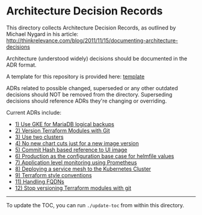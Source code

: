 # Architecture Decision Records

This directory collects Architecture Decision Records, as outlined by Michael Nygard in his article: http://thinkrelevance.com/blog/2011/11/15/documenting-architecture-decisions

Architecture (understood widely) decisions should be documented in the ADR format.

A template for this repository is provided here: [template](./NNNN-adr-template.md)

ADRs related to possible changed, superseded or any other outdated decisions should NOT be removed from the directory.
Superseding decisions should reference ADRs they're changing or overriding.

Current ADRs include:

<!-- toc-start -->
- [1) Use GKE for MariaDB logical backups](0001-use-gke-backup-for-maria-logical-backups.md)
- [2) Version Terraform Modules with Git](0002-version-terraform-modules-with-git.md)
- [3) Use two clusters](0003-number-of-clusters.md)
- [4) No new chart cuts just for a new image version](0004-no-new-chart-for-image-bumps.md)
- [5) Commit Hash based reference to UI image](0005-ui-by-commit-hash.md)
- [6) Production as the configuration base case for helmfile values](0006-helmfile-base-values.md)
- [7) Application level monitoring using Prometheus](0007-monitoring-prometheus.md)
- [8) Deploying a service mesh to the Kubernetes Cluster](0008-service-mesh.md)
- [9) Terraform style conventions](0009-terraform-style-conventions.md)
- [11) Handling FQDNs](0011-handling-fqdns.md)
- [12) Stop versioning Terraform modules with git](0012-stop-versioning-terraform-modules-with-git.md)
<!-- toc-end -->

---

To update the TOC, you can run `./update-toc` from within this directory.
